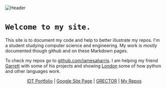 <p><img src="https://raw.githubusercontent.com/jamesaharris/amesjarris.com/cd490c707cb8b1cbe4ae89a1e45b63ae9e7fdb85/assets/header.svg" alt="Header" /></p>

# `Welcome to my site.`

This site is to document my code and help to better illustrate my repos. I'm a student studying computer science and engineering. My work is *mostly* documented though github and on these Markdown pages.

To check my repos go to [github.com/jamesaharris](github.com/jamesaharris). I am helping my friend [Garrett](github.com/GarrettRector) with some of his projects and showing [London](github.com/N52PLAYS) some of how python and other languages work.


<p align="center">
  <a href="https://github.amesjarris.com/404.html">IDT Portfolio</a> | <a href=https://crossroads.jamesaharris.us>Google Site Page</a> | <a href="https://grector.dev">GRECTOR</a> | <a href="https://github.com/jamesaharris">My Repos<a>
</p>
